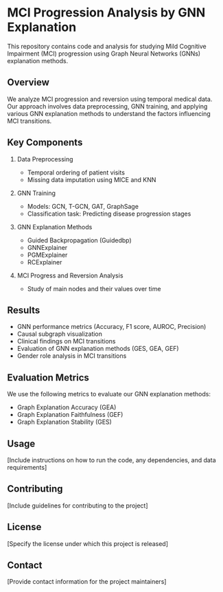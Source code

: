 # MCI Progression Analysis by GNN Explanation

This repository contains code and analysis for studying Mild Cognitive Impairment (MCI) progression using Graph Neural Networks (GNNs) explanation methods.

## Overview

We analyze MCI progression and reversion using temporal medical data. Our approach involves data preprocessing, GNN training, and applying various GNN explanation methods to understand the factors influencing MCI transitions.

## Key Components

1. Data Preprocessing
   - Temporal ordering of patient visits
   - Missing data imputation using MICE and KNN

2. GNN Training
   - Models: GCN, T-GCN, GAT, GraphSage
   - Classification task: Predicting disease progression stages

3. GNN Explanation Methods
   - Guided Backpropagation (Guidedbp)
   - GNNExplainer
   - PGMExplainer
   - RCExplainer

4. MCI Progress and Reversion Analysis
   - Study of main nodes and their values over time

## Results

- GNN performance metrics (Accuracy, F1 score, AUROC, Precision)
- Causal subgraph visualization
- Clinical findings on MCI transitions
- Evaluation of GNN explanation methods (GES, GEA, GEF)
- Gender role analysis in MCI transitions

## Evaluation Metrics

We use the following metrics to evaluate our GNN explanation methods:
- Graph Explanation Accuracy (GEA)
- Graph Explanation Faithfulness (GEF)
- Graph Explanation Stability (GES)

## Usage

[Include instructions on how to run the code, any dependencies, and data requirements]

## Contributing

[Include guidelines for contributing to the project]

## License

[Specify the license under which this project is released]

## Contact

[Provide contact information for the project maintainers]
